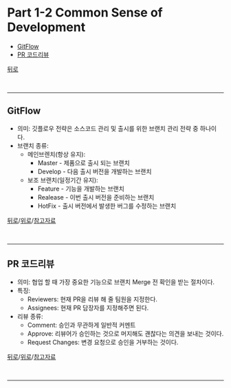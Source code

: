 # Part 1-2 Common Sense of Development

* [GitFlow](#GitFlow)
* [PR 코드리뷰](#PR-코드리뷰)

[뒤로](https://github.com/jhun0514/Today_I_Learn)

</br>

---

## GitFlow

- 의미: 깃플로우 전략은 소스코드 관리 및 출시를 위한 브랜치 관리 전략 중 하나이다.
- 브랜치 종류:
  * 메인브렌치(항상 유지):
    * Master - 제품으로 출시 되는 브랜치
    * Develop - 다음 출시 버전을 개발하는 브랜치
  * 보조 브랜치(일정기간 유지):
    * Feature - 기능을 개발하는 브랜치
    * Realease - 이번 출시 버전을 준비하는 브랜치
    * HotFix - 출시 버전에서 발생한 버그를 수정하는 브랜치

[뒤로](https://github.com/jhun0514/Today_I_Learn)/[위로](#part-1-2-Common-Sense-of-Development)/[참고자료](https://mishka.kr/2020/03/30/gitflow/)

</br>

---

## PR 코드리뷰

- 의미: 협업 할 때 가장 중요한 기능으로 브랜치 Merge 전 확인을 받는 절차이다.
- 특징:
  * Reviewers: 현재 PR을 리뷰 해 줄 팀원을 지정한다.
  * Assignees: 현재 PR 담장자를 지정해주면 된다.
- 리뷰 종류:
  * Comment: 승인과 무관하게 일반적 커멘트
  * Approve: 리뷰어가 승인하는 것으로 머지해도 괜찮다는 의견을 보내는 것이다.
  * Request Changes: 변경 요청으로 승인을 거부하는 것이다.

[뒤로](https://github.com/jhun0514/Today_I_Learn)/[위로](#part-1-2-Common-Sense-of-Development)/[참고자료](https://mishka.kr/2020/03/30/gitflow/)

</br>

---
